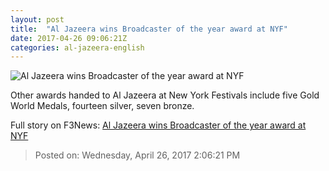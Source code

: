 ```yaml
---
layout: post
title:  "Al Jazeera wins Broadcaster of the year award at NYF"
date: 2017-04-26 09:06:21Z
categories: al-jazeera-english
---
```


![Al Jazeera wins Broadcaster of the year award at NYF](http://www.aljazeera.com/mritems/Images/2017/4/26/b609537f2ebf48c6a5e9db2ae5bcf6b6_18.jpg)

Other awards handed to Al Jazeera at New York Festivals include five Gold World Medals, fourteen silver, seven bronze.


Full story on F3News: [Al Jazeera wins Broadcaster of the year award at NYF](http://www.f3nws.com/n/FcpCBH)

> Posted on: Wednesday, April 26, 2017 2:06:21 PM
